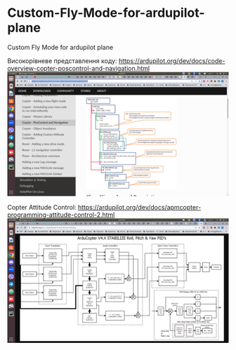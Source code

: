 # Custom-Fly-Mode-for-ardupilot-plane
Custom Fly Mode for ardupilot plane

Високорівневе представлення коду:
https://ardupilot.org/dev/docs/code-overview-copter-poscontrol-and-navigation.html
![](ВокорівеПредставленняКодуРежимуАрдупайлот.png)

Copter Attitude Control:
https://ardupilot.org/dev/docs/apmcopter-programming-attitude-control-2.html
![](CopterAttitudeControl.png)

